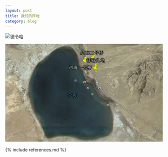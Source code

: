 ```yaml
---
layout: post
title: 我们的阵地
category: blog
---
```


![德令哈](/assets/images/map/delinghajpg)

![尕海](/assets/images/map/gahai.jpg)

{% include references.md %}
